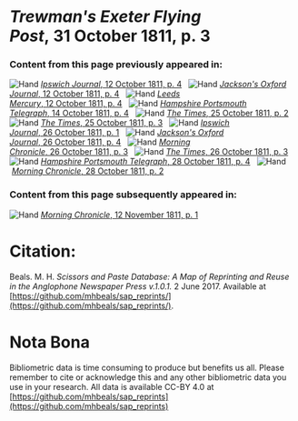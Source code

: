 # *Trewman's Exeter Flying Post*, 31 October 1811, p. 3  
  
### Content from this page previously appeared in:  
![Hand](http://scissorsandpaste.net/wp-content/uploads/2017/06/smallhandpointer.png) [*Ipswich Journal*, 12 October 1811, p. 4](https://mhbeals.github.io/sap_html/Ipswich-Journal/Ipswich-Journal-12-October-1811-p-4)  
![Hand](http://scissorsandpaste.net/wp-content/uploads/2017/06/smallhandpointer.png) [*Jackson's Oxford Journal*, 12 October 1811, p. 4](https://mhbeals.github.io/sap_html/Jackson's-Oxford-Journal/Jackson's-Oxford-Journal-12-October-1811-p-4)  
![Hand](http://scissorsandpaste.net/wp-content/uploads/2017/06/smallhandpointer.png) [*Leeds Mercury*, 12 October 1811, p. 4](https://mhbeals.github.io/sap_html/Leeds-Mercury/Leeds-Mercury-12-October-1811-p-4)  
![Hand](http://scissorsandpaste.net/wp-content/uploads/2017/06/smallhandpointer.png) [*Hampshire Portsmouth Telegraph*, 14 October 1811, p. 4](https://mhbeals.github.io/sap_html/Hampshire-Portsmouth-Telegraph/Hampshire-Portsmouth-Telegraph-14-October-1811-p-4)  
![Hand](http://scissorsandpaste.net/wp-content/uploads/2017/06/smallhandpointer.png) [*The Times*, 25 October 1811, p. 2](https://mhbeals.github.io/sap_html/The-Times/The-Times-25-October-1811-p-2)  
![Hand](http://scissorsandpaste.net/wp-content/uploads/2017/06/smallhandpointer.png) [*The Times*, 25 October 1811, p. 3](https://mhbeals.github.io/sap_html/The-Times/The-Times-25-October-1811-p-3)  
![Hand](http://scissorsandpaste.net/wp-content/uploads/2017/06/smallhandpointer.png) [*Ipswich Journal*, 26 October 1811, p. 1](https://mhbeals.github.io/sap_html/Ipswich-Journal/Ipswich-Journal-26-October-1811-p-1)  
![Hand](http://scissorsandpaste.net/wp-content/uploads/2017/06/smallhandpointer.png) [*Jackson's Oxford Journal*, 26 October 1811, p. 4](https://mhbeals.github.io/sap_html/Jackson's-Oxford-Journal/Jackson's-Oxford-Journal-26-October-1811-p-4)  
![Hand](http://scissorsandpaste.net/wp-content/uploads/2017/06/smallhandpointer.png) [*Morning Chronicle*, 26 October 1811, p. 3](https://mhbeals.github.io/sap_html/Morning-Chronicle/Morning-Chronicle-26-October-1811-p-3)  
![Hand](http://scissorsandpaste.net/wp-content/uploads/2017/06/smallhandpointer.png) [*The Times*, 26 October 1811, p. 3](https://mhbeals.github.io/sap_html/The-Times/The-Times-26-October-1811-p-3)  
![Hand](http://scissorsandpaste.net/wp-content/uploads/2017/06/smallhandpointer.png) [*Hampshire Portsmouth Telegraph*, 28 October 1811, p. 4](https://mhbeals.github.io/sap_html/Hampshire-Portsmouth-Telegraph/Hampshire-Portsmouth-Telegraph-28-October-1811-p-4)  
![Hand](http://scissorsandpaste.net/wp-content/uploads/2017/06/smallhandpointer.png) [*Morning Chronicle*, 28 October 1811, p. 2](https://mhbeals.github.io/sap_html/Morning-Chronicle/Morning-Chronicle-28-October-1811-p-2)  
  
### Content from this page subsequently appeared in:  
![Hand](http://scissorsandpaste.net/wp-content/uploads/2017/06/smallhandpointer.png) [*Morning Chronicle*, 12 November 1811, p. 1](https://mhbeals.github.io/sap_html/Morning-Chronicle/Morning-Chronicle-12-November-1811-p-1)  


# Citation: 

Beals. M. H. *Scissors and Paste Database: A Map of Reprinting and Reuse in the Anglophone Newspaper Press v.1.0.1.* 2 June 2017. Available at [https://github.com/mhbeals/sap_reprints/](https://github.com/mhbeals/sap_reprints/). 

# Nota Bona

Bibliometric data is time consuming to produce but benefits us all. Please remember to cite or acknowledge this and any other bibliometric data you use in your research. All data is available CC-BY 4.0 at [https://github.com/mhbeals/sap_reprints](https://github.com/mhbeals/sap_reprints)